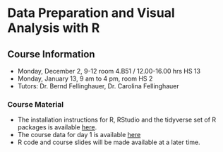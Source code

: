 # Data Preparation and Visual Analysis with R

## Course Information
* Monday, December 2, 9-12 room 4.B51 / 12.00-16.00 hrs HS 13
* Monday, January 13, 9 am to 4 pm, room HS 2
* Tutors: Dr. Bernd Fellinghauer, Dr. Carolina Fellinghauer


### Course Material
* The installation instructions for R, RStudio and the tidyverse set of R packages is available [here](https://github.com/febernd/2019_UniLu_R/blob/master/R_Installation.pdf).
* The course data for day 1 is available [here](https://github.com/febernd/2019_UniLu_R/blob/master/course_data_day1.zip)
* R code and course slides will be made available at a later time.
